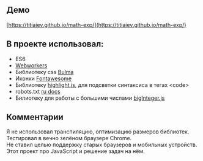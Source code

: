 ## Демо

[https://titiaiev.github.io/math-exp/](https://titiaiev.github.io/math-exp/)

## В проекте использовал:

+ ES6
+ [Webworkers](https://developer.mozilla.org/ru/docs/Web/API/Web_Workers_API)
+ Библиотеку css [Bulma](https://bulma.io)
+ Иконки [Fontawesome](https://fontawesome.com)
+ Библиотеку [highlight.js](https://highlightjs.org/), для подсветки синтаксиса в тегах \<code>
+ robots.txt [ru docs](http://robotstxt.org.ru/robotsexclusion/guide#rob9)
+ Билиотеку для работы с большими числами [bigInteger.js](https://github.com/peterolson/BigInteger.js/)

## Комментарии

Я не использовал транспиляцию, оптимизацию размеров библиотек.  
Тестировал в вечно зелёном браузере Chrome.  
Не ставил целью поддержку старых браузеров и мобильных устройств.  
Этот проект про JavaScript и решение задач на нём.